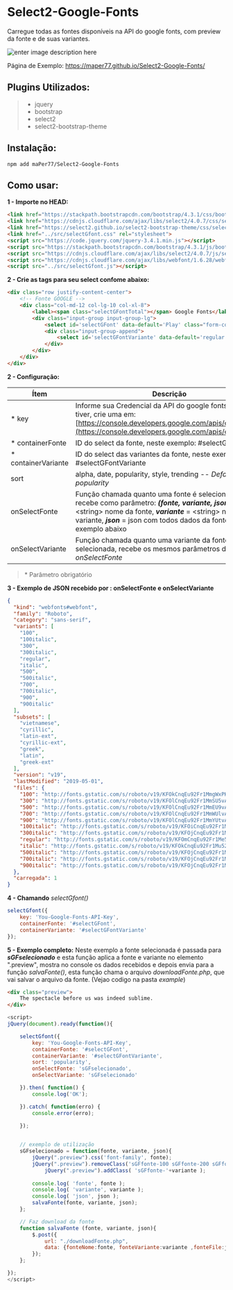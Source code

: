 # Select2-Google-Fonts
Carregue todas as fontes disponíveis na API do google fonts, com preview da fonte e de suas variantes.

![enter image description here](https://maper77.github.io/Select2-Google-Fonts/exemplo.png)

Página de Exemplo:
https://maper77.github.io/Select2-Google-Fonts/

## Plugins Utilizados:

>  - jquery
>  - bootstrap 
>  - select2 
>  - select2-bootstrap-theme


## Instalação:
`npm add maPer77/Select2-Google-Fonts`


## Como usar:

**1 - Importe no HEAD:**
```html
<link href="https://stackpath.bootstrapcdn.com/bootstrap/4.3.1/css/bootstrap.min.css" rel="stylesheet">
<link href="https://cdnjs.cloudflare.com/ajax/libs/select2/4.0.7/css/select2.min.css" rel="stylesheet">
<link href="https://select2.github.io/select2-bootstrap-theme/css/select2-bootstrap.css" rel="stylesheet">
<link href="../src/selectGfont.css" rel="stylesheet">
<script src="https://code.jquery.com/jquery-3.4.1.min.js"></script>
<script src="https://stackpath.bootstrapcdn.com/bootstrap/4.3.1/js/bootstrap.min.js"></script>
<script src="https://cdnjs.cloudflare.com/ajax/libs/select2/4.0.7/js/select2.min.js"></script>	
<script src="https://cdnjs.cloudflare.com/ajax/libs/webfont/1.6.28/webfontloader.js"></script>
<script src="../src/selectGfont.js"></script>
```

**2 - Crie as tags para seu select confome abaixo:** 

```html
<div class="row justify-content-center">
	<!-- Fonte GOOGLE -->
	<div class="col-md-12 col-lg-10 col-xl-8">
		<label><span class="selectGFontTotal"></span> Google Fonts</label>
		<div class="input-group input-group-lg">
			<select id='selectGFont' data-default='Play' class="form-control invisible"></select>
			<div class="input-group-append">
				<select id='selectGFontVariante' data-default='regular' class="form-control invisible"></select>
			</div>
		</div>
	</div>
</div>
```

**2 - Configuração:**

| Ítem | Descrição |
|--|--|
| * key | Informe sua Credencial da API do google fonts, se não tiver, crie uma em: [https://console.developers.google.com/apis/credentials](https://console.developers.google.com/apis/credentials)  |
| * containerFonte | ID do select da fonte, neste exemplo: #selectGFont |
| * containerVariante | ID do select das variantes da fonte, neste exemplo: #selectGFontVariante|
| sort | alpha, date, popularity, style, trending -- *Default: popularity*  |
| onSelectFonte | Função chamada quanto uma fonte é selecionada, recebe como parâmetro: ***(fonte, variante, json)*** ***fonte*** = \<string\> nome da fonte, ***variante*** = \<string\> nome da variante, ***json*** = json com todos dados da fonte, veja exemplo abaixo |
| onSelectVariante | Função chamada quanto uma variante da fonte é selecionada, recebe os mesmos parâmetros de *onSelectFonte* |

> \* Parâmetro obrigatório



**3 - Exemplo de JSON recebido por : onSelectFonte e onSelectVariante**

```json
{
  "kind": "webfonts#webfont",
  "family": "Roboto",
  "category": "sans-serif",
  "variants": [
    "100",
    "100italic",
    "300",
    "300italic",
    "regular",
    "italic",
    "500",
    "500italic",
    "700",
    "700italic",
    "900",
    "900italic"
  ],
  "subsets": [
    "vietnamese",
    "cyrillic",
    "latin-ext",
    "cyrillic-ext",
    "greek",
    "latin",
    "greek-ext"
  ],
  "version": "v19",
  "lastModified": "2019-05-01",
  "files": {
    "100": "http://fonts.gstatic.com/s/roboto/v19/KFOkCnqEu92Fr1MmgWxPKTM1K9nz.ttf",
    "300": "http://fonts.gstatic.com/s/roboto/v19/KFOlCnqEu92Fr1MmSU5vAx05IsDqlA.ttf",
    "500": "http://fonts.gstatic.com/s/roboto/v19/KFOlCnqEu92Fr1MmEU9vAx05IsDqlA.ttf",
    "700": "http://fonts.gstatic.com/s/roboto/v19/KFOlCnqEu92Fr1MmWUlvAx05IsDqlA.ttf",
    "900": "http://fonts.gstatic.com/s/roboto/v19/KFOlCnqEu92Fr1MmYUtvAx05IsDqlA.ttf",
    "100italic": "http://fonts.gstatic.com/s/roboto/v19/KFOiCnqEu92Fr1Mu51QrIzcXLsnzjYk.ttf",
    "300italic": "http://fonts.gstatic.com/s/roboto/v19/KFOjCnqEu92Fr1Mu51TjARc9AMX6lJBP.ttf",
    "regular": "http://fonts.gstatic.com/s/roboto/v19/KFOmCnqEu92Fr1Me5WZLCzYlKw.ttf",
    "italic": "http://fonts.gstatic.com/s/roboto/v19/KFOkCnqEu92Fr1Mu52xPKTM1K9nz.ttf",
    "500italic": "http://fonts.gstatic.com/s/roboto/v19/KFOjCnqEu92Fr1Mu51S7ABc9AMX6lJBP.ttf",
    "700italic": "http://fonts.gstatic.com/s/roboto/v19/KFOjCnqEu92Fr1Mu51TzBhc9AMX6lJBP.ttf",
    "900italic": "http://fonts.gstatic.com/s/roboto/v19/KFOjCnqEu92Fr1Mu51TLBBc9AMX6lJBP.ttf"
  },
  "carregada": 1
}
```


**4 - Chamando** *selectGfont()*

```js
selectGfont({
	key: 'You-Google-Fonts-API-Key', 
	containerFonte: '#selectGFont', 
	containerVariante: '#selectGFontVariante'
});
```

**5 - Exemplo completo:**
Neste exemplo a fonte selecionada é passada para ***sGFselecionado*** e esta função aplica a fonte e variante no elemento ".preview", mostra no console os dados recebidos e depois envia para a função *salvaFonte()*, esta função chama o arquivo *downloadFonte.php*, que vai salvar o arquivo da fonte.  (Vejao codigo na pasta *example*)

```html
<div class="preview">
	The spectacle before us was indeed sublime.
</div>
```

```js
<script>
jQuery(document).ready(function(){

	selectGfont({
		key: 'You-Google-Fonts-API-Key', 
		containerFonte: '#selectGFont', 
		containerVariante: '#selectGFontVariante',
		sort: 'popularity',
		onSelectFonte: 'sGFselecionado',
		onSelectVariante: 'sGFselecionado'

	}).then( function() {
		console.log('OK');

	}).catch( function(erro) {
		console.error(erro);
		
	});


	// exemplo de utilização
	sGFselecionado = function(fonte, variante, json){
		jQuery(".preview").css('font-family', fonte);
		jQuery(".preview").removeClass('sGFfonte-100 sGFfonte-200 sGFfonte-300 sGFfonte-regular sGFfonte-italic sGFfonte-500 sGFfonte-600 sGFfonte-700 sGFfonte-800 sGFfonte-900 sGFfonte-100italic sGFfonte-200italic sGFfonte-300italic sGFfonte-500italic sGFfonte-600italic sGFfonte-700italic sGFfonte-800italic sGFfonte-900italic');
			jQuery(".preview").addClass( 'sGFfonte-'+variante );
		
		console.log( 'fonte', fonte );
		console.log( 'variante', variante );
		console.log( 'json', json );
		salvaFonte(fonte, variante, json);
	};

	// Faz download da fonte 
	function salvaFonte (fonte, variante, json){
		$.post({
			url: "./downloadFonte.php",
			data: {fonteNome:fonte, fonteVariante:variante ,fonteFile:json.files[variante] }
		});
	};

});  
</script>
```
